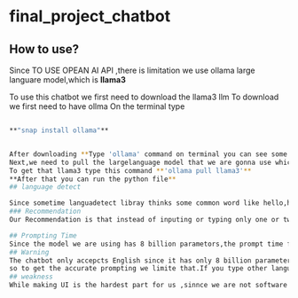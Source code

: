 # final_project_chatbot

## How to use?
Since TO USE OPEAN AI API ,there is limitation we use ollama large languare model,which is **llama3**

To use this chatbot we first need to download the llama3 llm
To download we first need to have ollma 
On the terminal type 

```bash

**"snap install ollama"**


After downloading **Type 'ollama' command on terminal you can see some output that means you successfully downloaded**
Next,we need to pull the largelanguage model that we are gonna use which is 'llama3'
To get that llama3 type this command **'ollama pull llama3'**
**After that you can run the python file**
## language detect

Since sometime languadetect libray thinks some common word like hello,hi bye not english because other languaes also has that kind of words.
### Recommendation
Our Recommendation is that instead of inputing or typing only one or two words ,type full sentences to avoid that

## Prompting Time
Since the model we are using has 8 billion parametors,the prompt time from the chat bot will be different based on the GPU AND CUP that your computer has.
## Warning
The chatbot only accepcts English since it has only 8 billion parameters which is kind of small large language model compared to chatgpt4 or other which has over 1.76 trillion parameters
so to get the accurate prompting we limite that.If you type other language or number only the programm will ask you to type again.
## weakness
While making UI is the hardest part for us ,sinnce we are not software engineering student.so it might not look that good but it is user friendly .

